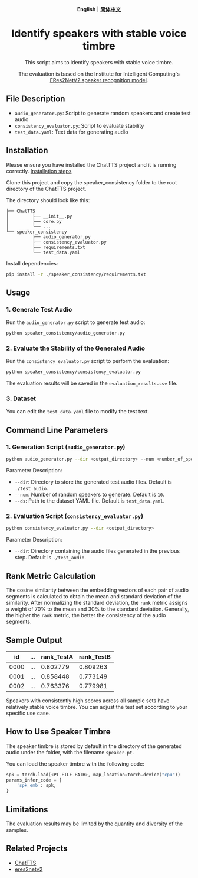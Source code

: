 <div align="center">

**English** | [**简体中文**](README.zh.md)

# Identify speakers with stable voice timbre

This script aims to identify speakers with stable voice timbre. 

The evaluation is based on the Institute for Intelligent Computing's [ERes2NetV2 speaker recognition model](https://modelscope.cn/models/iic/speech_eres2netv2_sv_zh-cn_16k-common/summary).

</div>

## File Description

- `audio_generator.py`: Script to generate random speakers and create test audio
- `consistency_evaluator.py`: Script to evaluate stability
- `test_data.yaml`: Text data for generating audio

## Installation

Please ensure you have installed the ChatTTS project and it is running correctly. [Installation steps](https://github.com/2noise/ChatTTS?tab=readme-ov-file#get-started)

Clone this project and copy the speaker_consistency folder to the root directory of the ChatTTS project.

The directory should look like this:
```
├── ChatTTS
│         ├── __init__.py
│         ├── core.py
│         └── ...
└── speaker_consistency
          ├── audio_generator.py
          ├── consistency_evaluator.py
          ├── requirements.txt
          └── test_data.yaml
```
Install dependencies:
```bash
pip install -r ./speaker_consistency/requirements.txt
```

## Usage

### 1. Generate Test Audio

Run the `audio_generator.py` script to generate test audio:

```bash
python speaker_consistency/audio_generator.py
```
### 2. Evaluate the Stability of the Generated Audio

Run the `consistency_evaluator.py` script to perform the evaluation:

```bash
python speaker_consistency/consistency_evaluator.py
```

The evaluation results will be saved in the `evaluation_results.csv` file.

### 3. Dataset

You can edit the `test_data.yaml` file to modify the test text.

## Command Line Parameters

### 1. Generation Script (`audio_generator.py`)

```bash
python audio_generator.py --dir <output_directory> --num <number_of_speakers> --ds <dataset_yaml_file>
```

Parameter Description:

- `--dir`: Directory to store the generated test audio files. Default is `./test_audio`.
- `--num`: Number of random speakers to generate. Default is `10`.
- `--ds`: Path to the dataset YAML file. Default is `test_data.yaml`.

### 2. Evaluation Script (`consistency_evaluator.py`)

```bash
python consistency_evaluator.py --dir <output_directory>
```

Parameter Description:

- `--dir`: Directory containing the audio files generated in the previous step. Default is `./test_audio`.

## Rank Metric Calculation

The cosine similarity between the embedding vectors of each pair of audio segments is calculated to obtain the mean and standard deviation of the similarity. After normalizing the standard deviation, the `rank` metric assigns a weight of 70% to the mean and 30% to the standard deviation. Generally, the higher the `rank` metric, the better the consistency of the audio segments.

## Sample Output

| id   | ... | rank_TestA | rank_TestB |
|------|-----|------------|------------|
| 0000 | ... | 0.802779   | 0.809263   |
| 0001 | ... | 0.858448   | 0.773149   |
| 0002 | ... | 0.763376   | 0.779981   |

Speakers with consistently high scores across all sample sets have relatively stable voice timbre. You can adjust the test set according to your specific use case.

## How to Use Speaker Timbre

The speaker timbre is stored by default in the directory of the generated audio under the <id> folder, with the filename `speaker.pt`.

You can load the speaker timbre with the following code:

```python
spk = torch.load(<PT-FILE-PATH>, map_location=torch.device("cpu"))
params_infer_code = {
    'spk_emb': spk,
}
```

## Limitations

The evaluation results may be limited by the quantity and diversity of the samples.

## Related Projects

- [ChatTTS](https://github.com/2noise/ChatTTS)
- [eres2netv2](https://modelscope.cn/models/iic/speech_eres2netv2_sv_zh-cn_16k-common/summary)
